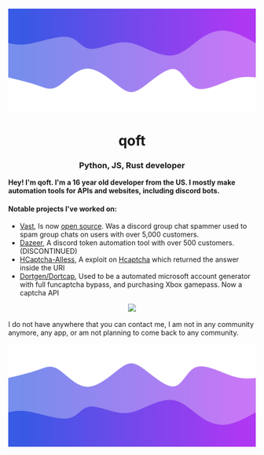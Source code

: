 ![Header](./header.png)

<h1 align="center">qoft</h1>
<h3 align="center">Python, JS, Rust developer</h3>

**Hey! I'm qoft. I'm a 16 year old developer from the US. I mostly make automation tools for APIs and websites, including discord bots.** 

<!-- Most of my projects are closed source, so im not going to show the source on my github directly.
 -->
<h4>Notable projects I've worked on:</h4>

- [Vast](https://vast.lol), Is now [open source](https://github.com/1x6/vast-spammer). Was a discord group chat spammer used to spam group chats on users with over 5,000 customers.
- [Dazeer](https://github.com/qoft/Dazeer-Spammer/tree/main), A discord token automation tool with over 500 customers. (DISCONTINUED)
- [HCaptcha-AIless](https://github.com/qoft/Hcaptcha-exploit), A exploit on [Hcaptcha](https://www.hcaptcha.com/) which returned the answer inside the URI
- [Dortgen/Dortcap](https://dort.shop), Used to be a automated microsoft account generator with full funcaptcha bypass, and purchasing Xbox gamepass. Now a captcha API

<p align="center">
  <img src="https://github-readme-stats.vercel.app/api/?username=qoft&title_color=4F8CC9&text_color=9f9f9f&show_icons=true&bg_color=00000000&hide_border=true&icon_color=4F8CC9&hide_title=true&count_private=false" />
</p>

I do not have anywhere that you can contact me, I am not in any community anymore, any app, or am not planning to come back to any community.

![Footer](./footer.png)
